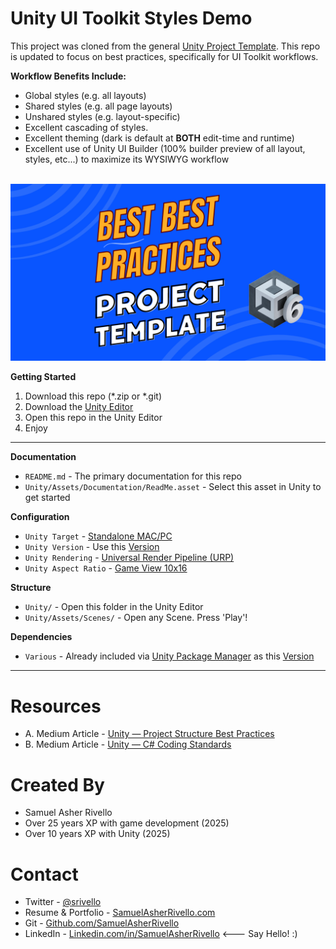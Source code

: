 
# Unity UI Toolkit Styles Demo

This project was cloned from the general <a href="https://github.com/SamuelAsherRivello/unity-project-template" target="_blank">Unity Project Template<a/>. This repo is updated to focus on best practices, specifically for UI Toolkit workflows.

**Workflow Benefits Include:**

* Global styles (e.g. all layouts)
* Shared styles (e.g. all page layouts)
* Unshared styles (e.g. layout-specific)
* Excellent cascading of styles. 
* Excellent theming (dark is default at **BOTH** edit-time and runtime)
* Excellent use of Unity UI Builder (100% builder preview of all layout, styles, etc...) to maximize its WYSIWYG workflow

<BR>

<img width="600" src="./Unity/Assets/Documentation/Images/BestPractices.png" alt="Best Practices">

**Getting Started**
1. Download this repo (*.zip or *.git)
2. Download the [Unity Editor](https://store.unity.com/#plans-individual)
3. Open this repo in the Unity Editor
4. Enjoy

---

**Documentation**
* `README.md` - The primary documentation for this repo
* `Unity/Assets/Documentation/ReadMe.asset` - Select this asset in Unity to get started

**Configuration**
* `Unity Target` - [Standalone MAC/PC](https://support.unity.com/hc/en-us/articles/206336795-What-platforms-are-supported-by-Unity-)
* `Unity Version` - Use this [Version](./Unity/ProjectSettings/ProjectVersion.txt)
* `Unity Rendering` - [Universal Render Pipeline (URP)](https://docs.unity3d.com/Manual/universal-render-pipeline.html)
* `Unity Aspect Ratio` - [Game View 10x16](https://docs.unity3d.com/Manual/GameView.html)

**Structure**
* `Unity/` - Open this folder in the Unity Editor
* `Unity/Assets/Scenes/` - Open any Scene. Press 'Play'!

**Dependencies**
* `Various` - Already included via [Unity Package Manager](https://docs.unity3d.com/Manual/upm-ui.html) as this [Version](./Unity/Packages/manifest.json)

----

Resources
=============
* A. Medium Article - <a href="https://sam-16930.medium.com/unity-project-structure-a694792cefed">Unity — Project Structure Best Practices</a>
* B. Medium Article - <a href="https://sam-16930.medium.com/coding-standards-in-c-39aefee92db8">Unity — C# Coding Standards</a>


Created By
=============

- Samuel Asher Rivello 
- Over 25 years XP with game development (2025)
- Over 10 years XP with Unity (2025)

Contact
=============

- Twitter - <a href="https://twitter.com/srivello/">@srivello</a>
- Resume & Portfolio - <a href="http://www.SamuelAsherRivello.com">SamuelAsherRivello.com</a>
- Git - <a href="https://github.com/SamuelAsherRivello/">Github.com/SamuelAsherRivello</a>
- LinkedIn - <a href="https://Linkedin.com/in/SamuelAsherRivello">Linkedin.com/in/SamuelAsherRivello</a> <--- Say Hello! :)



